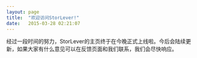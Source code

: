 ```yaml
---
layout: page
title:  "欢迎访问StorLever!"
date:   2015-03-28 02:21:07
---
```

经过一段时间的努力，StorLever的主页终于在今晚正式上线啦。今后会陆续更新，如果大家有什么意见可以在反馈页面和我们联系，我们会尽快响应。